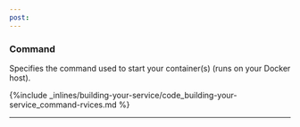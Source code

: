 ```yaml
---
post: 
---
```


### Command

Specifies the command used to start your container(s) (runs on your Docker host).



{%include _inlines/building-your-service/code_building-your-service_command-rvices.md %}



* * *

